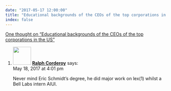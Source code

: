```yaml
---
date: "2017-05-17 12:00:00"
title: "Educational backgrounds of the CEOs of the top corporations in the US"
index: false
---
```


[One thought on &ldquo;Educational backgrounds of the CEOs of the top corporations in the US&rdquo;](/lemire/blog/2017/05-17-educational-backgrounds-of-the-ceos-of-the-top-5-corporations-in-the-us)

<ol class="comment-list">
<li id="comment-279990" class="comment even thread-even depth-1">
<div class="comment-author vcard">
<img alt src="https://secure.gravatar.com/avatar/eccbfb99f2a3da9810b0b2cb23400ac4?s=56&#038;d=mm&#038;r=g" srcset="https://secure.gravatar.com/avatar/eccbfb99f2a3da9810b0b2cb23400ac4?s=112&#038;d=mm&#038;r=g 2x" class="avatar avatar-56 photo" height="56" width="56" decoding="async" /> <b class="fn"><a href="https://plus.google.com/+RalphCorderoy" class="url" rel="ugc external nofollow">Ralph Corderoy</a></b> <span class="says">says:</span> </div>
<div class="comment-metadata"><time datetime="2017-05-18T16:01:38+00:00">May 18, 2017 at 4:01 pm</time></a> </div>
<div class="comment-content">
<p>Never mind Eric Schmidt&rsquo;s degree, he did major work on lex(1) whilst a Bell Labs intern AIUI.</p>
</div>
</li>
</ol>
